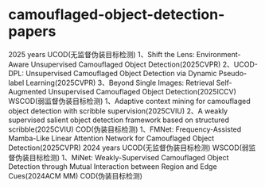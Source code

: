 # camouflaged-object-detection-papers
2025 years
  UCOD(无监督伪装目标检测)
    1、Shift the Lens: Environment-Aware Unsupervised Camouflaged Object Detection(2025CVPR) 
    2、UCOD-DPL: Unsupervised Camouflaged Object Detection via Dynamic Pseudo-label Learning(2025CVPR) 
    3、Beyond Single Images: Retrieval Self-Augmented Unsupervised Camouflaged Object Detection(2025ICCV)
  WSCOD(弱监督伪装目标检测)
    1、Adaptive context mining for camouflaged object detection with scribble supervision(2025CVIU)
    2、A weakly supervised salient object detection framework based on structured scribble(2025CVIU)
  COD(伪装目标检测)
    1、FMNet: Frequency-Assisted Mamba-Like Linear Attention Network for Camouflaged Object Detection(2025CVPR)
2024 years
  UCOD(无监督伪装目标检测)
  WSCOD(弱监督伪装目标检测)
    1、MiNet: Weakly-Supervised Camouflaged Object Detection through Mutual Interaction between Region and Edge Cues(2024ACM MM)
  COD(伪装目标检测)
